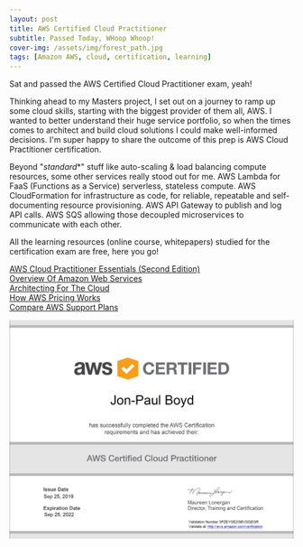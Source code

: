 ```yaml
---
layout: post
title: AWS Certified Cloud Practitioner
subtitle: Passed Today, WHoop Whoop!
cover-img: /assets/img/forest_path.jpg
tags: [Amazon AWS, cloud, certification, learning]
---
```


Sat and passed the AWS Certified Cloud Practitioner exam, yeah!

Thinking ahead to my Masters project, I set out on a journey to ramp up some cloud skills, starting with the biggest 
provider of them all, AWS.  I wanted to better understand their huge service portfolio, so when the times comes to architect 
and build cloud solutions I could make well-informed decisions. I'm super happy to share the outcome of this prep is AWS 
Cloud Practitioner certification.

Beyond "*standard**" stuff like auto-scaling & load balancing compute resources, some other services really stood out for me. 
AWS Lambda for FaaS (Functions as a Service) serverless, stateless compute. AWS CloudFormation for infrastructure as code, 
for reliable, repeatable and self-documenting resource provisioning. AWS API Gateway to publish and log API calls. AWS SQS 
allowing those decoupled microservices to communicate with each other.

All the learning resources (online course, whitepapers) studied for the certification exam are free, here you go!

[AWS Cloud Practitioner Essentials (Second Edition)][aws1]
<br>
[Overview Of Amazon Web Services][aws2]
<br>
[Architecting For The Cloud][aws3]
<br>
[How AWS Pricing Works][aws4]
<br>
[Compare AWS Support Plans][aws5]

[aws1]: https://www.aws.training/Details/Curriculum?id=27076
[aws2]: https://d0.awsstatic.com/whitepapers/aws-overview.pdf
[aws3]: https://d1.awsstatic.com/whitepapers/AWS_Cloud_Best_Practices.pdf
[aws4]: http://d1.awsstatic.com/whitepapers/aws_pricing_overview.pdf
[aws5]: https://aws.amazon.com/premiumsupport/plans/


![AWS Cloud Practitioner Certification](/assets/img/aws_cloud_practitioner_cert.jpg)





